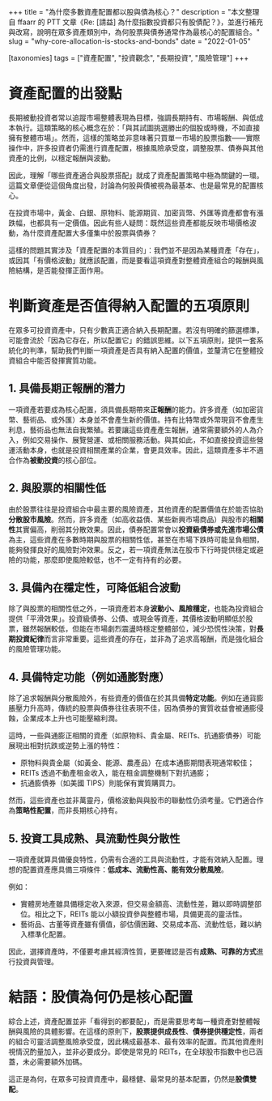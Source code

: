 +++
title = "為什麼多數資產配置都以股與債為核心？"
description = "本文整理自 ffaarr 的 PTT 文章《Re: [請益] 為什麼指數投資都只有股債配？》，並進行補充與改寫，說明在眾多資產類別中，為何股票與債券通常作為最核心的配置組合。"
slug = "why-core-allocation-is-stocks-and-bonds"
date = "2022-01-05"

[taxonomies]
tags = ["資產配置", "投資觀念", "長期投資", "風險管理"]
+++

# 資產配置的出發點

長期被動投資者常以追蹤市場整體表現為目標，強調長期持有、市場報酬、與低成本執行。這類策略的核心概念在於：「與其試圖挑選勝出的個股或時機，不如直接擁有整體市場」。然而，這樣的策略並非意味著只買單一市場的股票指數——實際操作中，許多投資者仍需進行資產配置，根據風險承受度，調整股票、債券與其他資產的比例，以穩定報酬與波動。

因此，理解「哪些資產適合與股票搭配」就成了資產配置策略中極為關鍵的一環。這篇文章便從這個角度出發，討論為何股與債被視為最基本、也是最常見的配置核心。

在投資市場中，黃金、白銀、原物料、能源期貨、加密貨幣、外匯等資產都會有漲跌幅，也都具有一定價值。因此有些人疑問：既然這些資產都能反映市場價格波動，為什麼資產配置大多僅集中於股票與債券？

這樣的問題其實涉及「資產配置的本質目的」：我們並不是因為某種資產「存在」，或因其「有價格波動」就應該配置，而是要看這項資產對整體資產組合的報酬與風險結構，是否能發揮正面作用。

# 判斷資產是否值得納入配置的五項原則

在眾多可投資資產中，只有少數真正適合納入長期配置。若沒有明確的篩選標準，可能會流於「因為它存在，所以配置它」的錯誤思維。以下五項原則，提供一套系統化的判準，幫助我們判斷一項資產是否具有納入配置的價值，並釐清它在整體投資組合中能否發揮實質功能。

## 1. **具備長期正報酬的潛力**

一項資產若要成為核心配置，須具備長期帶來**正報酬**的能力。許多資產（如加密貨幣、藝術品、或外匯）本身並不會產生新的價值。持有比特幣或外幣現貨不會產生利息，藝術品也無法自我繁殖。若要讓這些資產產生報酬，通常需要額外的人為介入，例如交易操作、展覽營運、或相關服務活動。與其如此，不如直接投資這些營運活動本身，也就是投資相關產業的企業，會更具效率。因此，這類資產多半不適合作為**被動投資**的核心部位。

## 2. **與股票的相關性低**

由於股票往往是投資組合中最主要的風險資產，其他資產的配置價值在於能否協助**分散股市風險**。然而，許多資產（如高收益債、某些新興市場商品）與股市的**相關性**其實偏高，削弱其分散效果。因此，債券配置常會以**投資級債券或先進市場公債**為主，這些資產在多數時期與股票的相關性低，甚至在市場下跌時可能呈負相關，能夠發揮良好的風險對沖效果。反之，若一項資產無法在股市下行時提供穩定或避險的功能，那麼即使風險較低，也不一定有持有的必要。

## 3. **具備內在穩定性，可降低組合波動**

除了與股票的相關性低之外，一項資產若本身**波動小、風險穩定**，也能為投資組合提供「平滑效果」。投資級債券、公債、或現金等資產，其價格波動明顯低於股票，雖然報酬較低，但能在市場劇烈震盪時穩定整體部位，減少恐慌性決策，對**長期投資紀律**而言非常重要。這些資產的存在，並非為了追求高報酬，而是強化組合的風險管理功能。

## 4. **具備特定功能（例如通膨對應）**

除了追求報酬與分散風險外，有些資產的價值在於其具備**特定功能**。例如在通貨膨脹壓力升高時，傳統的股票與債券往往表現不佳，因為債券的實質收益會被通膨侵蝕，企業成本上升也可能壓縮利潤。

這時，一些與通膨正相關的資產（如原物料、貴金屬、REITs、抗通膨債券）可能展現出相對抗跌或逆勢上漲的特性：

* 原物料與貴金屬（如黃金、能源、農產品）在成本通膨期間表現通常較佳；
* REITs 透過不動產租金收入，能在租金調整機制下對抗通膨；
* 抗通膨債券（如美國 TIPS）則能保有實質購買力。

然而，這些資產也並非萬靈丹，價格波動與與股市的聯動性仍須考量。它們適合作為**策略性配置**，而非長期核心持有。

## 5. **投資工具成熟、具流動性與分散性**

一項資產就算具備優良特性，仍需有合適的工具與流動性，才能有效納入配置。理想的配置資產應具備三項條件：**低成本、流動性高、能有效分散風險**。

例如：

* 實體房地產雖具備穩定收入來源，但交易金額高、流動性差，難以即時調整部位。相比之下，REITs 能以小額投資參與整體市場，具備更高的靈活性。
* 藝術品、古董等資產雖有價值，卻估價困難、交易成本高、流動性低，難以納入標準化配置。

因此，選擇資產時，不僅要考慮其經濟性質，更要確認是否有**成熟、可靠的方式**進行投資與管理。

# 結語：股債為何仍是核心配置

綜合上述，資產配置並非「看得到的都要配」，而是需要思考每一種資產對整體報酬與風險的具體影響。在這樣的原則下，**股票提供成長性**、**債券提供穩定性**，兩者的組合可靈活調整風險承受度，因此構成最基本、最有效率的配置。而其他資產則視情況酌量加入，並非必要成分。即使是常見的 REITs，在全球股市指數中也已涵蓋，未必需要額外加碼。

這正是為何，在眾多可投資資產中，最穩健、最常見的基本配置，仍然是**股債雙配**。
